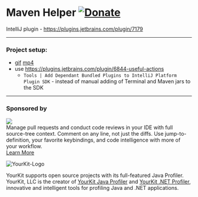 Maven Helper  [![Donate][badge-paypal-img]][badge-paypal]
==================

IntelliJ plugin - https://plugins.jetbrains.com/plugin/7179

---

### Project setup:

- [gif](projectSetup.gif) [mp4](https://mega.nz/#!HupmEChL!zMlxvYjuR3qjnyZnHuvPn6E3BC2aU1VBX_vkB7_cEWs)
- use https://plugins.jetbrains.com/plugin/6844-useful-actions
  -  `Tools | Add Dependant Bundled Plugins to IntelliJ Platform Plugin SDK`  - instead of manual adding of Terminal and
  Maven jars to the SDK

---

### Sponsored by

<p><a title="Try CodeStream" href="https://sponsorlink.codestream.com/?utm_source=jbmarket&amp;utm_campaign=vojta_mavenhelper&amp;utm_medium=banner"><img src="https://alt-images.codestream.com/codestream_logo_vojta_mavenhelper.png"></a><br>
Manage pull requests and conduct code reviews in your IDE with full source-tree context. Comment on any line, not just the diffs. Use jump-to-definition, your favorite keybindings, and code intelligence with more of your workflow.<br>
<a title="Try CodeStream" href="https://sponsorlink.codestream.com/?utm_source=jbmarket&amp;utm_campaign=vojta_mavenhelper&amp;utm_medium=banner">Learn More</a></p>

![YourKit-Logo](https://www.yourkit.com/images/yklogo.png)

YourKit supports open source projects with its full-featured Java Profiler. YourKit, LLC is the creator
of [YourKit Java Profiler](https://www.yourkit.com/java/profiler/)
and [YourKit .NET Profiler](https://www.yourkit.com/.net/profiler/), innovative and intelligent tools for profiling Java
and .NET applications.


[badge-paypal-img]:       https://img.shields.io/badge/donate-paypal-green.svg
[badge-paypal]:           https://www.paypal.me/VojtechKrasa
